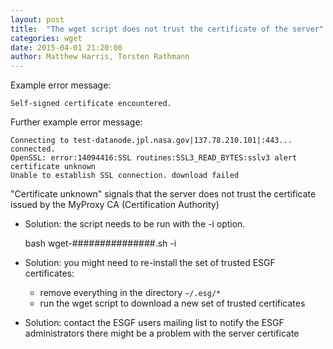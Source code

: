 ```yaml
---
layout: post
title:  "The wget script does not trust the certificate of the server"
categories: wget
date: 2015-04-01 21:20:00
author: Matthew Harris, Torsten Rathmann
---
```


Example error message:

    Self-signed certificate encountered.

Further example error message:

    Connecting to test-datanode.jpl.nasa.gov|137.78.210.101|:443... connected.
    OpenSSL: error:14094416:SSL routines:SSL3_READ_BYTES:sslv3 alert certificate unknown 
    Unable to establish SSL connection. download failed

"Certificate unknown" signals that the server does not trust the certificate issued by the MyProxy CA (Certification Authority)

* Solution: the script needs to be run with the -i option. 

    bash wget-###############.sh -i

* Solution: you might need to re-install the set of trusted ESGF certificates:
  * remove everything in the directory `~/.esg/*`
  * run the wget script to download a new set of trusted certificates

* Solution: contact the ESGF users mailing list to notify the ESGF administrators there might be a problem with the server certificate

